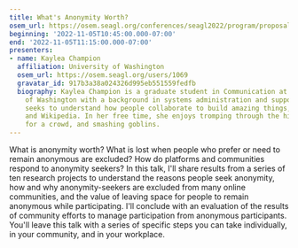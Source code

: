 ```yaml
---
title: What's Anonymity Worth?
osem_url: https://osem.seagl.org/conferences/seagl2022/program/proposals/901
beginning: '2022-11-05T10:45:00.000-07:00'
end: '2022-11-05T11:15:00.000-07:00'
presenters:
- name: Kaylea Champion
  affiliation: University of Washington
  osem_url: https://osem.seagl.org/users/1069
  gravatar_id: 917b3a38a024326d995eb551559fedfb
  biography: Kaylea Champion is a graduate student in Communication at the University
    of Washington with a background in systems administration and support. Her research
    seeks to understand how people collaborate to build amazing things, like GNU/Linux
    and Wikipedia. In her free time, she enjoys tromping through the hills, cooking
    for a crowd, and smashing goblins.
---
```


What is anonymity worth? What is lost when people who prefer or need to remain anonymous are excluded? How do platforms and communities respond to anonymity seekers? In this talk, I'll share results from a series of ten research projects to understand the reasons people seek anonymity, how and why anonymity-seekers are excluded from many online communities, and the value of leaving space for people to remain anonymous while participating. I'll conclude with an evaluation of the results of community efforts to manage participation from anonymous participants. You'll leave this talk with a series of specific steps you can take individually, in your community, and in your workplace.
